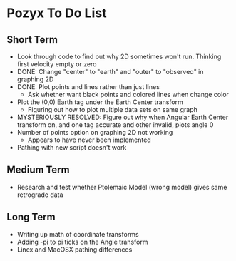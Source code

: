 # Pozyx To Do List

## Short Term
- Look through code to find out why 2D sometimes won't run. Thinking first velocity empty or zero
- DONE: Change "center" to "earth" and "outer" to "observed" in graphing 2D
- DONE: Plot points and lines rather than just lines
  - Ask whether want black points and colored lines when change color
- Plot the (0,0) Earth tag under the Earth Center transform
  - Figuring out how to plot multiple data sets on same graph
- MYSTERIOUSLY RESOLVED: Figure out why when Angular Earth Center transform on, and one tag accurate and other invalid, plots angle 0
- Number of points option on graphing 2D not working
  - Appears to have never been implemented
- Pathing with new script doesn't work

## Medium Term
- Research and test whether Ptolemaic Model (wrong model) gives same retrograde data

## Long Term
- Writing up math of coordinate transforms
- Adding -pi to pi ticks on the Angle transform
- Linex and MacOSX pathing differences
